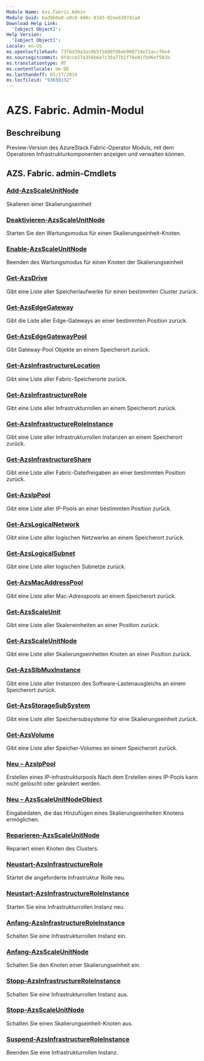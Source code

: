 ```yaml
---
Module Name: Azs.Fabric.Admin
Module Guid: 6ad9b0a0-a9c0-490c-83d3-02eeb307d1ad
Download Help Link:
  '[object Object]': 
Help Version:
  '[object Object]': 
Locale: en-US
ms.openlocfilehash: 73f6d39a3ac0b5f1680fd6de908719e72accf6e4
ms.sourcegitcommit: 0fdccb57a356b6e7c35a77b1f76e01fb96ef582b
ms.translationtype: MT
ms.contentlocale: de-DE
ms.lasthandoff: 05/17/2019
ms.locfileid: "93650132"
---
```

# AZS. Fabric. Admin-Modul
## Beschreibung
Preview-Version des AzureStack Fabric-Operator Moduls, mit dem Operatoren Infrastrukturkomponenten anzeigen und verwalten können.

## AZS. Fabric. admin-Cmdlets
### [Add-AzsScaleUnitNode](Add-AzsScaleUnitNode.md)
Skalieren einer Skalierungseinheit

### [Deaktivieren-AzsScaleUnitNode](Disable-AzsScaleUnitNode.md)
Starten Sie den Wartungsmodus für einen Skalierungseinheit-Knoten.

### [Enable-AzsScaleUnitNode](Enable-AzsScaleUnitNode.md)
Beenden des Wartungsmodus für einen Knoten der Skalierungseinheit

### [Get-AzsDrive](Get-AzsDrive.md)
Gibt eine Liste aller Speicherlaufwerke für einen bestimmten Cluster zurück.

### [Get-AzsEdgeGateway](Get-AzsEdgeGateway.md)
Gibt die Liste aller Edge-Gateways an einer bestimmten Position zurück.

### [Get-AzsEdgeGatewayPool](Get-AzsEdgeGatewayPool.md)
Gibt Gateway-Pool Objekte an einem Speicherort zurück.

### [Get-AzsInfrastructureLocation](Get-AzsInfrastructureLocation.md)
Gibt eine Liste aller Fabric-Speicherorte zurück.

### [Get-AzsInfrastructureRole](Get-AzsInfrastructureRole.md)
Gibt eine Liste aller Infrastrukturrollen an einem Speicherort zurück.

### [Get-AzsInfrastructureRoleInstance](Get-AzsInfrastructureRoleInstance.md)
Gibt eine Liste aller Infrastrukturrollen Instanzen an einem Speicherort zurück.

### [Get-AzsInfrastructureShare](Get-AzsInfrastructureShare.md)
Gibt eine Liste aller Fabric-Dateifreigaben an einer bestimmten Position zurück.

### [Get-AzsIpPool](Get-AzsIpPool.md)
Gibt eine Liste aller IP-Pools an einer bestimmten Position zurück.

### [Get-AzsLogicalNetwork](Get-AzsLogicalNetwork.md)
Gibt eine Liste aller logischen Netzwerke an einem Speicherort zurück.

### [Get-AzsLogicalSubnet](Get-AzsLogicalSubnet.md)
Gibt eine Liste aller logischen Subnetze zurück.

### [Get-AzsMacAddressPool](Get-AzsMacAddressPool.md)
Gibt eine Liste aller Mac-Adresspools an einem Speicherort zurück.

### [Get-AzsScaleUnit](Get-AzsScaleUnit.md)
Gibt eine Liste aller Skaleneinheiten an einer Position zurück.

### [Get-AzsScaleUnitNode](Get-AzsScaleUnitNode.md)
Gibt eine Liste aller Skalierungseinheiten Knoten an einer Position zurück.

### [Get-AzsSlbMuxInstance](Get-AzsSlbMuxInstance.md)
Gibt eine Liste aller Instanzen des Software-Lastenausgleichs an einem Speicherort zurück.

### [Get-AzsStorageSubSystem](Get-AzsStorageSubSystem.md)
Gibt eine Liste aller Speichersubsysteme für eine Skalierungseinheit zurück.

### [Get-AzsVolume](Get-AzsVolume.md)
Gibt eine Liste aller Speicher-Volumes an einem Speicherort zurück.

### [Neu – AzsIpPool](New-AzsIpPool.md)
Erstellen eines IP-infrastrukturpools
Nach dem Erstellen eines IP-Pools kann nicht gelöscht oder geändert werden.

### [Neu – AzsScaleUnitNodeObject](New-AzsScaleUnitNodeObject.md)
Eingabedaten, die das Hinzufügen eines Skalierungseinheiten Knotens ermöglichen.

### [Reparieren-AzsScaleUnitNode](Repair-AzsScaleUnitNode.md)
Repariert einen Knoten des Clusters.

### [Neustart-AzsInfrastructureRole](Restart-AzsInfrastructureRole.md)
Startet die angeforderte Infrastruktur Rolle neu.

### [Neustart-AzsInfrastructureRoleInstance](Restart-AzsInfrastructureRoleInstance.md)
Starten Sie eine Infrastrukturrollen Instanz neu.

### [Anfang-AzsInfrastructureRoleInstance](Start-AzsInfrastructureRoleInstance.md)
Schalten Sie eine Infrastrukturrollen Instanz ein.

### [Anfang-AzsScaleUnitNode](Start-AzsScaleUnitNode.md)
Schalten Sie den Knoten einer Skalierungseinheit ein.

### [Stopp-AzsInfrastructureRoleInstance](Stop-AzsInfrastructureRoleInstance.md)
Schalten Sie eine Infrastrukturrollen Instanz aus.

### [Stopp-AzsScaleUnitNode](Stop-AzsScaleUnitNode.md)
Schalten Sie einen Skalierungseinheit-Knoten aus.

### [Suspend-AzsInfrastructureRoleInstance](Suspend-AzsInfrastructureRoleInstance.md)
Beenden Sie eine Infrastrukturrollen Instanz.

